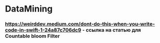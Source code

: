 # DataMining

### https://weirddev.medium.com/dont-do-this-when-you-write-code-in-swift-1-24a87c706dc9 - ссылка на статью для Countable bloom Filter

